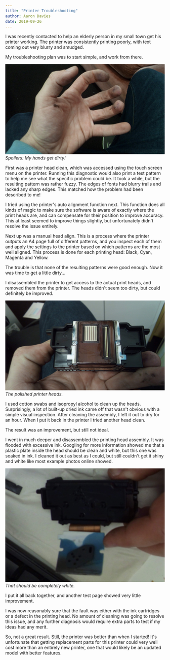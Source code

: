 ```yaml
---
title: "Printer Troubleshooting"
author: Aaron Davies
date: 2019-09-26
---
```


I was recently contacted to help an elderly person in my small town get his printer working. The printer was consistently printing poorly, with text coming out very blurry and smudged.

My troubleshooting plan was to start simple, and work from there.

[![spoilers.](/media/images/blog/spoilers.jpg)](/media/images/blog/spoilers.jpg)
_Spoilers: My hands get dirty!_

First was a printer head clean, which was accessed using the touch screen menu on the printer. Running this diagnostic would also print a test pattern to help me see what the specific problem could be. It took a while, but the resulting pattern was rather fuzzy. The edges of fonts had blurry trails and lacked any sharp edges. This matched how the problem had been described to me!

I tried using the printer's auto alignment function next. This function does all kinds of magic to make sure the software is aware of exactly where the print heads are, and can compensate for their position to improve accuracy. This at least seemed to improve things slightly, but unfortunately didn't resolve the issue entirely.

Next up was a manual head align. This is a process where the printer outputs an A4 page full of different patterns, and you inspect each of them and apply the settings to the printer based on which patterns are the most well aligned. This process is done for each printing head: Black, Cyan, Magenta and Yellow.

The trouble is that none of the resulting patterns were good enough. Now it was time to get a little dirty...

I disassembled the printer to get access to the actual print heads, and removed them from the printer. The heads didn't seem too dirty, but could definitely be improved.

[![cart.](/media/images/blog/cart.jpg)](/media/images/blog/cart.jpg)
_The polished printer heads._

I used cotton swabs and isopropyl alcohol to clean up the heads. Surprisingly, a lot of built-up dried ink came off that wasn't obvious with a simple visual inspection. After cleaning the assembly, I left it out to dry for an hour. When I put it back in the printer I tried another head clean.

The result was an improvement, but still not ideal.

I went in much deeper and disassembled the printing head assembly. It was flooded with excessive ink. Googling for more information showed me that a plastic plate inside the head should be clean and white, but this one was soaked in ink. I cleaned it out as best as I could, but still couldn't get it shiny and white like most example photos online showed.

[![white.](/media/images/blog/shouldbewhite.jpg)](/media/images/blog/shouldbewhite.jpg)
_That should be completely white._

I put it all back together, and another test page showed very little improvement.

I was now reasonably sure that the fault was either with the ink cartridges or a defect in the printing head. No amount of cleaning was going to resolve this issue, and any further diagnosis would require extra parts to test if my ideas had any merit.

So, not a great result. Still, the printer was better than when I started! It's unfortunate that getting replacement parts for this printer could very well cost more than an entirely new printer, one that would likely be an updated model with better features.

